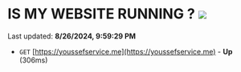 # IS MY WEBSITE RUNNING ? [![](https://img.shields.io/static/v1?label=Sponsor&message=%E2%9D%A4&logo=GitHub&color=%23fe8e86)](https://github.com/sponsors/Youssef-Lehmam)

Last updated: **8/26/2024, 9:59:29 PM**

- `GET` [https://youssefservice.me](https://youssefservice.me) - **Up** (306ms)

